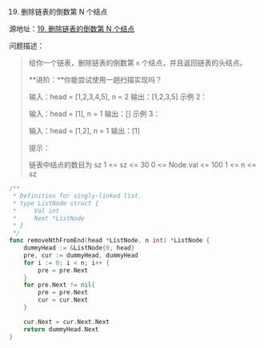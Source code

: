 19. 删除链表的倒数第 N 个结点

源地址：[19. 删除链表的倒数第 N 个结点](https://leetcode-cn.com/problems/remove-nth-node-from-end-of-list/)

问题描述：

>给你一个链表，删除链表的倒数第 `n` 个结点，并且返回链表的头结点。
>
>**进阶：**你能尝试使用一趟扫描实现吗？
>
>输入：head = [1,2,3,4,5], n = 2
>输出：[1,2,3,5]
>示例 2：
>
>输入：head = [1], n = 1
>输出：[]
>示例 3：
>
>输入：head = [1,2], n = 1
>输出：[1]
>
>
>提示：
>
>链表中结点的数目为 sz
>1 <= sz <= 30
>0 <= Node.val <= 100
>1 <= n <= sz

``` go
/**
 * Definition for singly-linked list.
 * type ListNode struct {
 *     Val int
 *     Next *ListNode
 * }
 */
func removeNthFromEnd(head *ListNode, n int) *ListNode {
    dummyHead := &ListNode{0, head}
    pre, cur := dummyHead, dummyHead
    for i := 0; i < n; i++ {
        pre = pre.Next
    }
    for pre.Next != nil{
        pre = pre.Next
        cur = cur.Next
    }

    cur.Next = cur.Next.Next
    return dummyHead.Next
}
```




